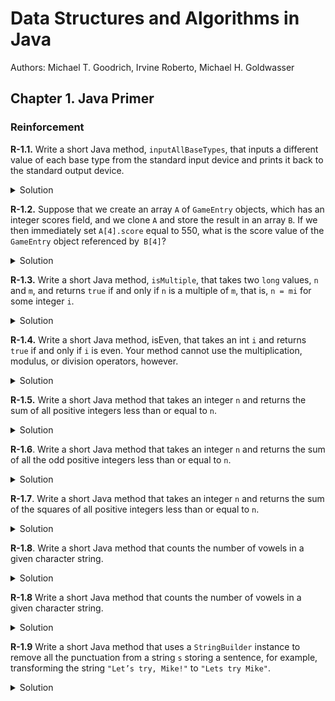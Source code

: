 <link rel="stylesheet" type="text/css" href="./style.css" />


# Data Structures and Algorithms in Java
Authors: Michael T. Goodrich, Irvine Roberto, Michael H. Goldwasser

## Chapter 1. Java Primer

### Reinforcement


<div class="q-box">

**R-1.1.** Write a short Java method, `inputAllBaseTypes`, that inputs a different value of each base type from the standard input device and prints it back to the standard output device.
<details>
<summary>Solution</summary>

```java
public static void inputAllBaseTypes(){
    Scanner sc = new Scanner(System.in);
    boolean bo;
    byte by;
    short sh;
    int i;
    long l;
    float f;
    double d;

    System.out.print("Enter a boolean value: ");
    bo = sc.nextBoolean();
    System.out.println("The boolean value you entered is: " + bo);

    System.out.print("Enter a byte value: ");
    by = sc.nextByte();
    System.out.println("The byte value you entered is: "+ by);

    System.out.print("Enter a short value: ");
    sh = sc.nextShort();
    System.out.println("The short value you entered is: "+ sh);

    System.out.print("Enter a int value: ");
    i = sc.nextInt();
    System.out.println("The int value you entered is: "+ i);

    System.out.print("Enter a long value: ");
    l = sc.nextLong();
    System.out.println("The long value you entered is: " + l);

    System.out.print("Enter a float value: ");
    f = sc.nextFloat();
    System.out.println("The float you enter is: " + f);

    System.out.print("Enter a double value: ");
    d = sc.nextDouble();
    System.out.println("The double value yuo entered is: " + d);



    sc.close();       
}
```

</details>

</div>

<div class="q-box" markdown=1>

**R-1.2.** Suppose that we create an array `A` of `GameEntry` objects, which has an integer scores field, and we clone `A` and store the result in an array `B`. If we then immediately set `A[4].score` equal to 550, what is the score value of the `GameEntry` object referenced by` B[4]`?
<details>
<summary>Solution</summary>
Since the integer field is a primitive type we expect the array B wont get effected.
</details>

</div>


<div class="q-box">

**R-1.3.** Write a short Java method, `isMultiple`, that takes two `long` values, `n` and `m`, and returns `true` if and only if `n` is a multiple of `m`, that is, `n = mi` for some integer `i`.

<details>
<summary>Solution</summary>
Solution on `Chapter1.java` file.

```java
public static boolean isMultiple(long m, long n){
    return m%n == 0;
}
```

</details>
</div>


<div class="q-box">

**R-1.4.** Write a short Java method, isEven, that takes an int `i` and returns `true` if and only if `i` is even. Your method cannot use the multiplication, modulus, or division operators, however.

<details>
<summary>Solution</summary>
 Solution on `Chapter1.java` file.

 ```java
public static boolean isEven(int i){
if(i>0){
    while(i>1){
        i -=2;
    }
} else {
    while(i<-1){
        i += 2;
    }
}
if(i==0) return true;
else return false;
    }
 ```

</details>
</div>

<div class="q-box">

**R-1.5.** Write a short Java method that takes an integer `n` and returns the sum of all positive integers less than or equal to `n`.
<details>
<summary>Solution</summary>

In the file of `Chater1.java`

```java
public static int addN(int n){
    return n*(n+1)/2;
}
```
</details>
</div>


<div class="q-box">

**R-1.6**. Write a short Java method that takes an integer `n` and returns the sum of all the odd positive integers less than or equal to `n`.

<details>
<summary>Solution</summary>

In the file of `Chapter1.java`
```java
public static int addOddsN(int n){
    if(n<=0) return 0;
    int sum = 0;
    for(int i=0 ; i<= n ; i++){
        if(i%2 == 1){
            sum += i;
        }
    }
    return sum;
}
```
</details>

</div>

<div class="q-box">

**R-1.7**. Write a short Java method that takes an integer `n` and returns the sum of the squares of all positive integers less than or equal to `n`.

<details>
<summary>Solution</summary>

In the file of `Chapter1.java`
```java
public static int sumSquares(int n){
    if(n<=0) return 0;
    int sum = 0;
    for (int i=0 ; i<=n ; i++){
        sum += i*i;
    }
    return sum;
}
```
</details>

</div>


<div class="q-box">

**R-1.8**. Write a short Java method that counts the number of vowels in a given character string.

<details>
<summary>Solution</summary>

In the file of `Chapter1.java`
```java
public static int sumSquares(int n){
    if(n<=0) return 0;
    int sum = 0;
    for (int i=0 ; i<=n ; i++){
        sum += i*i;
    }
    return sum;
}
```
</details>

</div>

<div class="q-box">

**R-1.8** Write a short Java method that counts the number of vowels in a given character string.

<details>
<summary>Solution</summary>

In the file of `Chapter1.java`

```java
public static int countVowels(String str){

    int counter = 0;
    str = str.toLowerCase();
    for (int i=0 ; i<str.length() ; i++){
        if( str.charAt(i) == 'a' || 
            str.charAt(i) == 'e' || 
            str.charAt(i) == 'i' ||
            str.charAt(i) == 'o' ||
            str.charAt(i) == 'u'
            ){
            counter++;
        }
    }

    return counter;
}
```

</details>

</div>

<div class="q-box">

**R-1.9** Write a short Java method that uses a `StringBuilder` instance to remove all the punctuation from a string `s` storing a sentence, for example, transforming the string `"Let’s try, Mike!"` to `"Lets try Mike"`.

<details>

In the file of `Chapter1.java`
<summary>Solution</summary>

```java
public static String removePunc(String str){

    String ret_str = "";
    for (int i=0 ; i<str.length() ; i++){
        char c = str.charAt(i);
        int code = (int) c;
        if (
            code < 48 || 
            (code > 57 && code < 65) ||
            (code > 90 && code < 97) ||
            code > 122) {
                continue;
            }
        ret_str += c;
    }
    return ret_str;
}
```


</details>

</div>